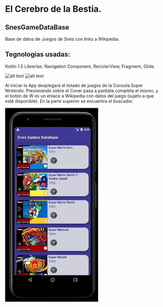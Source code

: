 # El Cerebro de la Bestia.
## SnesGameDataBase

Base de datos de Juegos de Snes con links a Wikipedia.
##

## Tegnologías usadas:
Kotlin 1.5
Librerías: Navigation Component, ReciclerView, Fragment, Glide.



![alt text](https://img.shields.io/badge/Kotlin-0095D5?&style=for-the-badge&logo=kotlin&logoColor=white) ![alt text](https://img.shields.io/badge/Android-3DDC84?style=for-the-badge&logo=android&logoColor=white)

Al iniciar la App desplegará el listado de juegos de la Consola Super Nintendo. 
Presionando sobre el Cover pasa a pantalla completa el mismo, y el botón de W es un enlace a Wikipedia con 
datos del juego (sujeto a que esté disponible).
En la parte superior se encuentra el buscador.


![alt text](https://raw.githubusercontent.com/Solidlucho83/RepositorioImagenes/main/CapturaSnesMovil.JPG)


